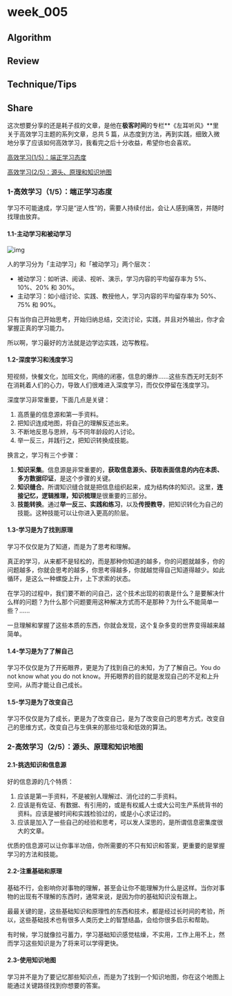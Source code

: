 # week_005

## Algorithm

## Review

## Technique/Tips

## Share

这次想要分享的还是耗子叔的文章，是他在**极客时间**的专栏**《左耳听风》**里关于高效学习主题的系列文章，总共 5 篇，从态度到方法，再到实践，细致入微地分享了应该如何高效学习，我看完之后十分收益，希望你也会喜欢。

[高效学习(1/5)：端正学习态度](https://time.geekbang.org/column/article/14271?code=KHKYcoBU6vZa8nMglg7AWfDxxi3BWrz9INAzAY3umPk%3D)

[高效学习(2/5)：源头、原理和知识地图](https://time.geekbang.org/column/article/14321?code=KHKYcoBU6vZa8nMglg7AWfDxxi3BWrz9INAzAY3umPk%3D)

### 1-高效学习（1/5）：端正学习态度

学习不可能速成，学习是“逆人性”的，需要人持续付出，会让人感到痛苦，并随时找理由放弃。

#### 1.1-主动学习和被动学习

![img](https://static001.geekbang.org/resource/image/e4/16/e46f9dc2d0bc9e5f62ab688e1675b616.png)

人的学习分为「主动学习」和「被动学习」两个层次：

* 被动学习：如听讲、阅读、视听、演示，学习内容的平均留存率为 5%、10%、20% 和 30%。
* 主动学习：如小组讨论、实践、教授他人，学习内容的平均留存率为 50%、75% 和 90%。

只有当你自己开始思考，开始归纳总结，交流讨论，实践，并且对外输出，你才会掌握正真的学习能力。

所以啊，学习最好的方法就是边学边实践，边写教程。

#### 1.2-深度学习和浅度学习

短视频，快餐文化，加班文化，网络的闭塞，信息的爆炸......这些东西无时无刻不在消耗着人们的心力，导致人们很难进入深度学习，而仅仅停留在浅度学习。

深度学习非常重要，下面几点是关键：

1. 高质量的信息源和第一手资料。
2. 把知识连成地图，将自己的理解反述出来。
3. 不断地反思与思辨，与不同年龄段的人讨论。
4. 举一反三，并践行之，把知识转换成技能。

换言之，学习有三个步骤：

1. **知识采集**。信息源是非常重要的，**获取信息源头、获取表面信息的内在本质、多方数据印证**，是这个步骤的关键。
2. **知识缝合**。所谓知识缝合就是把信息组织起来，成为结构体的知识。这里，**连接记忆，逻辑推理，知识梳理**是很重要的三部分。
3. **技能转换**。通过**举一反三、实践和练习**，以及**传授教导**，把知识转化为自己的技能。这种技能可以让你进入更高的阶层。

#### 1.3-学习是为了找到原理

学习不仅仅是为了知道，而是为了思考和理解。

真正的学习，从来都不是轻松的，而是那种你知道的越多，你的问题就越多，你的问题越多，你就会思考的越多，你思考得越多，你就越觉得自己知道得越少。如此循环，是这么一种螺旋上升，上下求索的状态。

在学习的过程中，我们要不断的问自己，这个技术出现的初衷是什么？是要解决什么样的问题？为什么那个问题要用这种解决方式而不是那种？为什么不能简单一些？......

一旦理解和掌握了这些本质的东西，你就会发现，这个复杂多变的世界变得越来越简单。

#### 1.4-学习是为了了解自己

学习不仅仅是为了开拓眼界，更是为了找到自己的未知，为了了解自己。You do not know what you do not know。开拓眼界的目的就是发现自己的不足和上升空间，从而才能让自己成长。

#### 1.5-学习是为了改变自己

学习不仅仅是为了成长，更是为了改变自己，是为了改变自己的思考方式，改变自己的思维方式，改变自己与生俱来的那些垃圾和低效的算法。

### 2-高效学习（2/5）：源头、原理和知识地图

#### 2.1-挑选知识和信息源

好的信息源的几个特质：

1. 应该是第一手资料，不是被别人理解过、消化过的二手资料。
2. 应该是有佐证、有数据、有引用的，或是有权威人士或大公司生产系统背书的资料。应该是被时间和实践检验过的，或是小心求证过的。
3. 应该是加入了一些自己的经验和思考，可以发人深思的，是所谓信息密集度很大的文章。

优质的信息源可以让你事半功倍，你所需要的不只有知识和答案，更重要的是掌握学习的方法和技能。

#### 2.2-注重基础和原理

基础不行，会影响你对事物的理解，甚至会让你不能理解为什么是这样。当你对事物的出现有不理解的东西时，通常来说，是因为你的基础知识没有跟上。

最最关键的是，这些基础知识和原理性的东西和技术，都是经过长时间的考验，所以，这些基础技术也有很多人类历史上的智慧结晶，会给你很多启示和帮助。

有时候，学习就像拉弓蓄力，学习基础知识感觉枯燥，不实用，工作上用不上，然而学习这些知识是为了将来可以学得更快。

#### 2.3-使用知识地图

学习并不是为了要记忆那些知识点，而是为了找到一个知识地图，你在这个地图上能通过关键路径找到你想要的答案。
